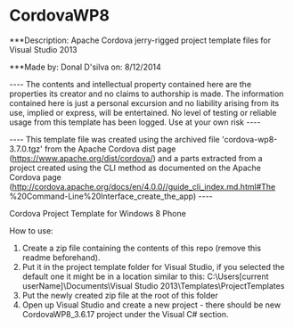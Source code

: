 CordovaWP8
==========

***Description: Apache Cordova jerry-rigged project template files for Visual 
Studio 2013

***Made by: Donal D'silva on: 8/12/2014

---- The contents and intellectual property contained here are the properties 
its creator and no claims to authorship is made. The information contained here 
is just a personal excursion and no liability arising from its use, implied or 
express, will be entertained. No level of testing or reliable usage from this 
template has been logged. Use at your own risk ----

---- This template file was created using the archived file 'cordova-wp8-
3.7.0.tgz' from the Apache Cordova dist page (https://www.apache.org/dist/cordova/) and a parts extracted from a project 
created using the CLI method as documented on the Apache Cordova page (http://cordova.apache.org/docs/en/4.0.0//guide_cli_index.md.html#The
%20Command-Line%20Interface_create_the_app) ----

Cordova Project Template for Windows 8 Phone

How to use:
1. Create a zip file containing the contents of this repo (remove this readme beforehand).
2. Put it in the project template folder for Visual Studio, if you selected the default one it might be in a location similar to this: C:\Users\[current userName]\Documents\Visual Studio 2013\Templates\ProjectTemplates
3. Put the newly created zip file at the root of this folder
4. Open up Visual Studio and create a new project - there should be new CordovaWP8_3.6.17 project under the Visual C# section.

